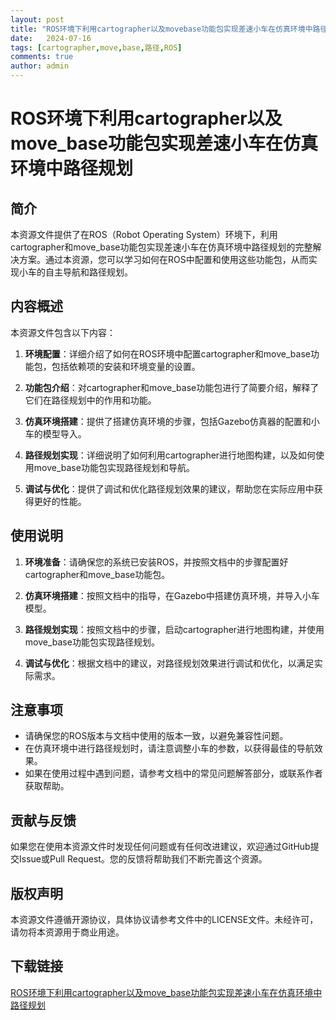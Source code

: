```yaml
---
layout: post
title: "ROS环境下利用cartographer以及movebase功能包实现差速小车在仿真环境中路径规划"
date:   2024-07-16
tags: [cartographer,move,base,路径,ROS]
comments: true
author: admin
---
```

# ROS环境下利用cartographer以及move_base功能包实现差速小车在仿真环境中路径规划

## 简介

本资源文件提供了在ROS（Robot Operating System）环境下，利用cartographer和move_base功能包实现差速小车在仿真环境中路径规划的完整解决方案。通过本资源，您可以学习如何在ROS中配置和使用这些功能包，从而实现小车的自主导航和路径规划。

## 内容概述

本资源文件包含以下内容：

1. **环境配置**：详细介绍了如何在ROS环境中配置cartographer和move_base功能包，包括依赖项的安装和环境变量的设置。

2. **功能包介绍**：对cartographer和move_base功能包进行了简要介绍，解释了它们在路径规划中的作用和功能。

3. **仿真环境搭建**：提供了搭建仿真环境的步骤，包括Gazebo仿真器的配置和小车的模型导入。

4. **路径规划实现**：详细说明了如何利用cartographer进行地图构建，以及如何使用move_base功能包实现路径规划和导航。

5. **调试与优化**：提供了调试和优化路径规划效果的建议，帮助您在实际应用中获得更好的性能。

## 使用说明

1. **环境准备**：请确保您的系统已安装ROS，并按照文档中的步骤配置好cartographer和move_base功能包。

2. **仿真环境搭建**：按照文档中的指导，在Gazebo中搭建仿真环境，并导入小车模型。

3. **路径规划实现**：按照文档中的步骤，启动cartographer进行地图构建，并使用move_base功能包实现路径规划。

4. **调试与优化**：根据文档中的建议，对路径规划效果进行调试和优化，以满足实际需求。

## 注意事项

- 请确保您的ROS版本与文档中使用的版本一致，以避免兼容性问题。
- 在仿真环境中进行路径规划时，请注意调整小车的参数，以获得最佳的导航效果。
- 如果在使用过程中遇到问题，请参考文档中的常见问题解答部分，或联系作者获取帮助。

## 贡献与反馈

如果您在使用本资源文件时发现任何问题或有任何改进建议，欢迎通过GitHub提交Issue或Pull Request。您的反馈将帮助我们不断完善这个资源。

## 版权声明

本资源文件遵循开源协议，具体协议请参考文件中的LICENSE文件。未经许可，请勿将本资源用于商业用途。

## 下载链接

[ROS环境下利用cartographer以及move_base功能包实现差速小车在仿真环境中路径规划](https://pan.quark.cn/s/428321c2c0d3)